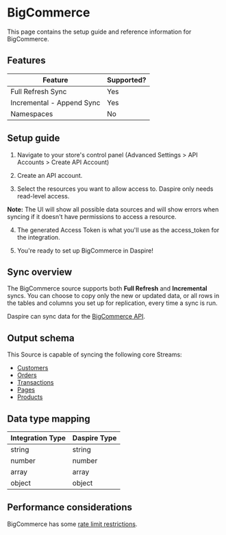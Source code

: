 # BigCommerce

This page contains the setup guide and reference information for BigCommerce.

## Features

| Feature | Supported? |
| --- | --- |
| Full Refresh Sync | Yes |
| Incremental - Append Sync | Yes |
| Namespaces | No |

## Setup guide

1. Navigate to your store's control panel (Advanced Settings \> API Accounts \> Create API Account)

2. Create an API account.

3. Select the resources you want to allow access to. Daspire only needs read-level access.

**Note:** The UI will show all possible data sources and will show errors when syncing if it doesn't have permissions to access a resource.

4. The generated Access Token is what you'll use as the access\_token for the integration.

5. You're ready to set up BigCommerce in Daspire!

## Sync overview

The BigCommerce source supports both **Full Refresh** and **Incremental** syncs. You can choose to copy only the new or updated data, or all rows in the tables and columns you set up for replication, every time a sync is run.

Daspire can sync data for the [BigCommerce API](https://developer.bigcommerce.com/api-docs/getting-started/making-requests).

## Output schema

This Source is capable of syncing the following core Streams:

* [Customers](https://developer.bigcommerce.com/api-reference/store-management/customers-v3/customers/customersget)
* [Orders](https://developer.bigcommerce.com/api-reference/store-management/orders/orders/getallorders)
* [Transactions](https://developer.bigcommerce.com/api-reference/store-management/order-transactions/transactions/gettransactions)
* [Pages](https://developer.bigcommerce.com/api-reference/store-management/store-content/pages/getallpages)
* [Products](https://developer.bigcommerce.com/api-reference/store-management/catalog/products/getproducts)

## Data type mapping

| Integration Type | Daspire Type |
| --- | --- |
| string | string |
| number | number |
| array | array |
| object | object |

## Performance considerations

BigCommerce has some [rate limit restrictions](https://developer.bigcommerce.com/api-docs/getting-started/best-practices).